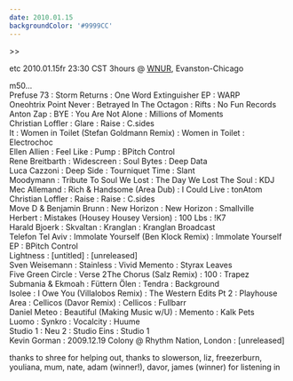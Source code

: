 ```yaml
---
date: 2010.01.15
backgroundColor: '#9999CC'
---
```


\>>

etc 2010.01.15fr 23:30 CST 3hours @ [WNUR](http://www.wnur.org/), Evanston-Chicago  

m50...  
Prefuse 73 : Storm Returns : One Word Extinguisher EP : WARP  
Oneohtrix Point Never : Betrayed In The Octagon : Rifts : No Fun Records  
Anton Zap : BYE : You Are Not Alone : Millions of Moments  
Christian Loffler : Glare : Raise : C.sides  
It : Women in Toilet (Stefan Goldmann Remix) : Women in Toilet : Electrochoc  
Ellen Allien : Feel Like : Pump : BPitch Control  
Rene Breitbarth : Widescreen : Soul Bytes : Deep Data  
Luca Cazzoni : Deep Side : Tourniquet Time : Slant  
Moodymann : Tribute To Soul We Lost : The Day We Lost The Soul : KDJ  
Mec Allemand : Rich & Handsome (Area Dub) : I Could Live : tonAtom  
Christian Loffler : Raise : Raise : C.sides  
Move D & Benjamin Brunn : New Horizon : New Horizon : Smallville  
Herbert : Mistakes (Housey Housey Version) : 100 Lbs : !K7  
Harald Bjoerk : Skvaltan : Kranglan : Kranglan Broadcast  
Telefon Tel Aviv : Immolate Yourself (Ben Klock Remix) : Immolate Yourself EP : BPitch Control  
Lightness : \[untitled\] : \[unreleased\]  
Sven Weisemann : Stainless : Vivid Memento : Styrax Leaves  
Five Green Circle : Verse 2The Chorus (Salz Remix) : 100 : Trapez  
Submania & Ekmoah : Füttern Ölen : Tendra : Background  
Isolee : I Owe You (Villalobos Remix) : The Western Edits Pt 2 : Playhouse  
Area : Cellicos (Davor Remix) : Cellicos : Fullbarr  
Daniel Meteo : Beautiful (Making Music w/U) : Memento : Kalk Pets  
Luomo : Synkro : Vocalcity : Huume  
Studio 1 : Neu 2 : Studio Eins : Studio 1  
Kevin Gorman : 2009.12.19 Colony @ Rhythm Nation, London : \[unreleased\]  

thanks to shree for helping out, thanks to slowerson, liz, freezerburn, youliana, mum, nate, adam (winner!), davor, james (winner) for listening in